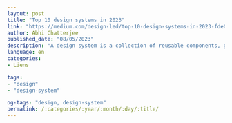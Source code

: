 ```yaml
---
layout: post
title: "Top 10 design systems in 2023"
link: "https://medium.com/design-led/top-10-design-systems-in-2023-fde08038788"
author: Abhi Chatterjee
published_date: "08/05/2023"
description: "A design system is a collection of reusable components, guidelines, and assets that are used to build consistent and cohesive user interfaces across different platforms and devices. It’s a framework that provides designers and developers with a set of rules, principles, and tools for creating and maintaining a unified design language throughout an organization."
language: en
categories:
- Liens

tags:
- "design"
- "design-system"

og-tags: "design, design-system"
permalink: /:categories/:year/:month/:day/:title/
---
```

